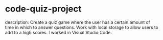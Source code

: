 # code-quiz-project
description:
Create a quiz game where the user has a certain amount of time in which to answer questions. Work with local storage to allow users to add to a high scores. I worked in Visual Studio Code.

